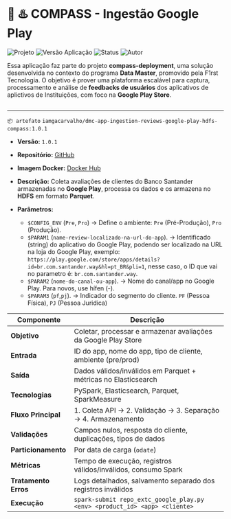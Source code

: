 # 🧭 ♨️ COMPASS - Ingestão Google Play

<p align="left">
  <img src="https://img.shields.io/badge/projeto-Compass-blue?style=flat-square" alt="Projeto">
  <img src="https://img.shields.io/badge/versão aplicação-1.0.1-blue?style=flat-square" alt="Versão Aplicação">
  <img src="https://img.shields.io/badge/status-deployed-green?style=flat-square" alt="Status">
  <img src="https://img.shields.io/badge/autor-Gabriel_Carvalho-lightgrey?style=flat-square" alt="Autor">
</p>

Essa aplicação faz parte do projeto **compass-deployment**, uma solução desenvolvida no contexto do programa **Data Master**, promovido pela F1rst Tecnologia. O objetivo é prover uma plataforma escalável para captura, processamento e análise de **feedbacks de usuários** dos aplicativos de aplictivos de Instituições, com foco na **Google Play Store**.

![<data-master-compass>](https://github.com/gacarvalho/repo-spark-delta-iceberg/blob/main/header.png?raw=true)

---


`📦 artefato`  `iamgacarvalho/dmc-app-ingestion-reviews-google-play-hdfs-compass:1.0.1`

- **Versão:** `1.0.1`
- **Repositório:** [GitHub](https://github.com/gacarvalho/google-play)
- **Imagem Docker:** [Docker Hub](https://hub.docker.com/repository/docker/iamgacarvalho/dmc-app-ingestion-reviews-google-play-hdfs-compass/tags/1.0.1/sha256-df992cb185f7a17ed0d40306e91d50139553e17e5c2a4d900579a0d42b804d9e)
- **Descrição:**  Coleta avaliações de clientes do Banco Santander armazenadas no  **Google Play**, processa os dados e os armazena no **HDFS** em formato **Parquet**.
- **Parâmetros:**

    - `$CONFIG_ENV` (`Pre`, `Pro`) → Define o ambiente: `Pre` (Pré-Produção), `Pro` (Produção).
    - `$PARAM1` (`name-review-localizado-na-url-do-app`). → Identificado (string) do aplicativo do Google Play, podendo ser localizado na URL na loja do Google Play, exemplo: `https://play.google.com/store/apps/details?id=br.com.santander.way&hl=pt_BR&pli=1`, nesse caso, o ID que vai no parametro é: `br.com.santander.way`.
    - `$PARAM2` (`nome-do-canal-ou-app`). → Nome do canal/app no Google Play. Para novos, use hífen (-).
    - `$PARAM3` (`pf`,`pj`). → Indicador do segmento do cliente. `PF` (Pessoa Física), `PJ` (Pessoa Juridica)


| Componente          | Descrição                                                                 |
|---------------------|---------------------------------------------------------------------------|
| **Objetivo**        | Coletar, processar e armazenar avaliações da Google Play Store            |
| **Entrada**         | ID do app, nome do app, tipo de cliente, ambiente (pre/prod)              |
| **Saída**           | Dados válidos/inválidos em Parquet + métricas no Elasticsearch            |
| **Tecnologias**     | PySpark, Elasticsearch, Parquet, SparkMeasure                             |
| **Fluxo Principal** | 1. Coleta API → 2. Validação → 3. Separação → 4. Armazenamento            |
| **Validações**      | Campos nulos, resposta do cliente, duplicações, tipos de dados            |
| **Particionamento** | Por data de carga (`odate`)                                               |
| **Métricas**        | Tempo de execução, registros válidos/inválidos, consumo Spark             |
| **Tratamento Erros**| Logs detalhados, salvamento separado dos registros inválidos             |
| **Execução**        | `spark-submit repo_extc_google_play.py <env> <product_id> <app> <cliente>` |

